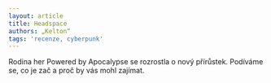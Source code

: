 ```yaml
---
layout: article
title: Headspace
authors: „Kelton“
tags: 'recenze, cyberpunk'
---
```


Rodina her Powered by Apocalypse se rozrostla
o nový přírůstek. Podíváme se, co je
zač a proč by vás mohl zajímat.
